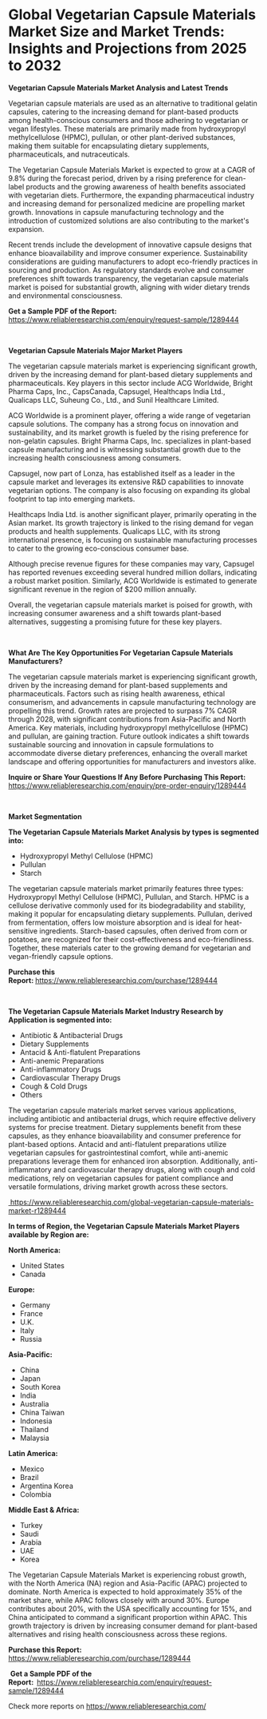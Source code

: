<p><h1>Global Vegetarian Capsule Materials Market Size and Market Trends: Insights and Projections from 2025 to 2032</h1></p><p><strong>Vegetarian Capsule Materials Market Analysis and Latest Trends</strong></p>
<p><p>Vegetarian capsule materials are used as an alternative to traditional gelatin capsules, catering to the increasing demand for plant-based products among health-conscious consumers and those adhering to vegetarian or vegan lifestyles. These materials are primarily made from hydroxypropyl methylcellulose (HPMC), pullulan, or other plant-derived substances, making them suitable for encapsulating dietary supplements, pharmaceuticals, and nutraceuticals.</p><p>The Vegetarian Capsule Materials Market is expected to grow at a CAGR of 9.8% during the forecast period, driven by a rising preference for clean-label products and the growing awareness of health benefits associated with vegetarian diets. Furthermore, the expanding pharmaceutical industry and increasing demand for personalized medicine are propelling market growth. Innovations in capsule manufacturing technology and the introduction of customized solutions are also contributing to the market's expansion.</p><p>Recent trends include the development of innovative capsule designs that enhance bioavailability and improve consumer experience. Sustainability considerations are guiding manufacturers to adopt eco-friendly practices in sourcing and production. As regulatory standards evolve and consumer preferences shift towards transparency, the vegetarian capsule materials market is poised for substantial growth, aligning with wider dietary trends and environmental consciousness.</p></p>
<p><strong>Get a Sample PDF of the Report:&nbsp;</strong> <a href="https://www.reliableresearchiq.com/enquiry/request-sample/1289444?utm_campaign=1137&utm_medium=2&utm_source=Github&utm_content=ia&utm_term=16012025&utm_id=vegetarian-capsule-materials">https://www.reliableresearchiq.com/enquiry/request-sample/1289444</a></p>
<p>&nbsp;</p>
<p><strong>Vegetarian Capsule Materials Major Market Players</strong></p>
<p><p>The vegetarian capsule materials market is experiencing significant growth, driven by the increasing demand for plant-based dietary supplements and pharmaceuticals. Key players in this sector include ACG Worldwide, Bright Pharma Caps, Inc., CapsCanada, Capsugel, Healthcaps India Ltd., Qualicaps LLC, Suheung Co., Ltd., and Sunil Healthcare Limited.</p><p>ACG Worldwide is a prominent player, offering a wide range of vegetarian capsule solutions. The company has a strong focus on innovation and sustainability, and its market growth is fueled by the rising preference for non-gelatin capsules. Bright Pharma Caps, Inc. specializes in plant-based capsule manufacturing and is witnessing substantial growth due to the increasing health consciousness among consumers.</p><p>Capsugel, now part of Lonza, has established itself as a leader in the capsule market and leverages its extensive R&D capabilities to innovate vegetarian options. The company is also focusing on expanding its global footprint to tap into emerging markets.</p><p>Healthcaps India Ltd. is another significant player, primarily operating in the Asian market. Its growth trajectory is linked to the rising demand for vegan products and health supplements. Qualicaps LLC, with its strong international presence, is focusing on sustainable manufacturing processes to cater to the growing eco-conscious consumer base.</p><p>Although precise revenue figures for these companies may vary, Capsugel has reported revenues exceeding several hundred million dollars, indicating a robust market position. Similarly, ACG Worldwide is estimated to generate significant revenue in the region of $200 million annually. </p><p>Overall, the vegetarian capsule materials market is poised for growth, with increasing consumer awareness and a shift towards plant-based alternatives, suggesting a promising future for these key players.</p></p>
<p>&nbsp;</p>
<p><strong>What Are The Key Opportunities For Vegetarian Capsule Materials Manufacturers?</strong></p>
<p><p>The vegetarian capsule materials market is experiencing significant growth, driven by the increasing demand for plant-based supplements and pharmaceuticals. Factors such as rising health awareness, ethical consumerism, and advancements in capsule manufacturing technology are propelling this trend. Growth rates are projected to surpass 7% CAGR through 2028, with significant contributions from Asia-Pacific and North America. Key materials, including hydroxypropyl methylcellulose (HPMC) and pullulan, are gaining traction. Future outlook indicates a shift towards sustainable sourcing and innovation in capsule formulations to accommodate diverse dietary preferences, enhancing the overall market landscape and offering opportunities for manufacturers and investors alike.</p></p>
<p><strong>Inquire or Share Your Questions If Any Before Purchasing This Report:</strong> <a href="https://www.reliableresearchiq.com/enquiry/pre-order-enquiry/1289444?utm_campaign=1137&utm_medium=2&utm_source=Github&utm_content=ia&utm_term=16012025&utm_id=vegetarian-capsule-materials">https://www.reliableresearchiq.com/enquiry/pre-order-enquiry/1289444</a></p>
<p>&nbsp;</p>
<p><strong>Market Segmentation</strong></p>
<p><strong>The Vegetarian Capsule Materials Market Analysis by types is segmented into:</strong></p>
<p><ul><li>Hydroxypropyl Methyl Cellulose (HPMC)</li><li>Pullulan</li><li>Starch</li></ul></p>
<p><p>The vegetarian capsule materials market primarily features three types: Hydroxypropyl Methyl Cellulose (HPMC), Pullulan, and Starch. HPMC is a cellulose derivative commonly used for its biodegradability and stability, making it popular for encapsulating dietary supplements. Pullulan, derived from fermentation, offers low moisture absorption and is ideal for heat-sensitive ingredients. Starch-based capsules, often derived from corn or potatoes, are recognized for their cost-effectiveness and eco-friendliness. Together, these materials cater to the growing demand for vegetarian and vegan-friendly capsule options.</p></p>
<p><strong>Purchase this Report:&nbsp;</strong><a href="https://www.reliableresearchiq.com/purchase/1289444?utm_campaign=1137&utm_medium=2&utm_source=Github&utm_content=ia&utm_term=16012025&utm_id=vegetarian-capsule-materials">https://www.reliableresearchiq.com/purchase/1289444</a></p>
<p>&nbsp;</p>
<p><strong>The Vegetarian Capsule Materials Market Industry Research by Application is segmented into:</strong></p>
<p><ul><li>Antibiotic & Antibacterial Drugs</li><li>Dietary Supplements</li><li>Antacid & Anti-flatulent Preparations</li><li>Anti-anemic Preparations</li><li>Anti-inflammatory Drugs</li><li>Cardiovascular Therapy Drugs</li><li>Cough & Cold Drugs</li><li>Others</li></ul></p>
<p><p>The vegetarian capsule materials market serves various applications, including antibiotic and antibacterial drugs, which require effective delivery systems for precise treatment. Dietary supplements benefit from these capsules, as they enhance bioavailability and consumer preference for plant-based options. Antacid and anti-flatulent preparations utilize vegetarian capsules for gastrointestinal comfort, while anti-anemic preparations leverage them for enhanced iron absorption. Additionally, anti-inflammatory and cardiovascular therapy drugs, along with cough and cold medications, rely on vegetarian capsules for patient compliance and versatile formulations, driving market growth across these sectors.</p></p>
<p><a href="https://www.reliableresearchiq.com/global-vegetarian-capsule-materials-market-r1289444?utm_campaign=1137&utm_medium=2&utm_source=Github&utm_content=ia&utm_term=16012025&utm_id=vegetarian-capsule-materials">&nbsp;https://www.reliableresearchiq.com/global-vegetarian-capsule-materials-market-r1289444</a></p>
<p><strong>In terms of Region, the Vegetarian Capsule Materials Market Players available by Region are:</strong></p>
<p>
    <p> <strong> North America: </strong>
        <ul>
            <li>United States</li>
            <li>Canada</li>
        </ul>
        </p> 
    <p> <strong> Europe: </strong>
        <ul>
            <li>Germany</li>
            <li>France</li>
            <li>U.K.</li>
            <li>Italy</li>
            <li>Russia</li>
        </ul>
        </p> 
    <p> <strong> Asia-Pacific: </strong>
        <ul>
            <li>China</li>
            <li>Japan</li>
            <li>South Korea</li>
            <li>India</li>
            <li>Australia</li>
            <li>China Taiwan</li>
            <li>Indonesia</li>
            <li>Thailand</li>
            <li>Malaysia</li>
        </ul>
        </p> 
    <p> <strong> Latin America: </strong>
        <ul>
            <li>Mexico</li>
            <li>Brazil</li>
            <li>Argentina Korea</li>
            <li>Colombia</li>
        </ul>
        </p> 
    <p> <strong> Middle East & Africa: </strong>
        <ul>
            <li>Turkey</li>
            <li>Saudi</li>
            <li>Arabia</li>
            <li>UAE</li>
            <li>Korea</li>
        </ul>
    </p>
    </p>
<p><p>The Vegetarian Capsule Materials Market is experiencing robust growth, with the North America (NA) region and Asia-Pacific (APAC) projected to dominate. North America is expected to hold approximately 35% of the market share, while APAC follows closely with around 30%. Europe contributes about 20%, with the USA specifically accounting for 15%, and China anticipated to command a significant proportion within APAC. This growth trajectory is driven by increasing consumer demand for plant-based alternatives and rising health consciousness across these regions.</p></p>
<p><strong>Purchase this Report: </strong><a href="https://www.reliableresearchiq.com/purchase/1289444?utm_campaign=1137&utm_medium=2&utm_source=Github&utm_content=ia&utm_term=16012025&utm_id=vegetarian-capsule-materials">https://www.reliableresearchiq.com/purchase/1289444</a></p>
<p>&nbsp;<strong>Get a Sample PDF of the Report:&nbsp;&nbsp;</strong><a href="https://www.reliableresearchiq.com/enquiry/request-sample/1289444?utm_campaign=1137&utm_medium=2&utm_source=Github&utm_content=ia&utm_term=16012025&utm_id=vegetarian-capsule-materials">https://www.reliableresearchiq.com/enquiry/request-sample/1289444</a></p>
<p><strong></strong></p>
<p>Check more reports on <a href="https://www.reliableresearchiq.com/?utm_campaign=1137&utm_medium=2&utm_source=Github&utm_content=ia&utm_term=16012025&utm_id=vegetarian-capsule-materials">https://www.reliableresearchiq.com/</a></p>